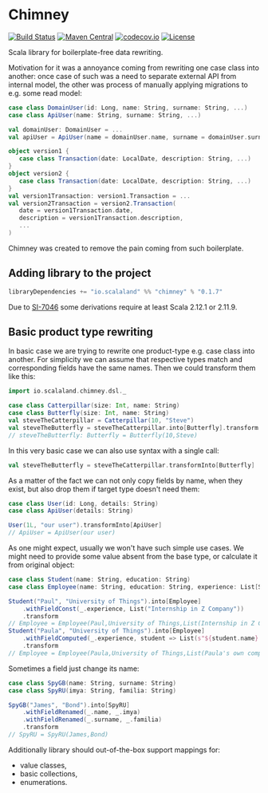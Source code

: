 # Chimney

[![Build Status](https://travis-ci.org/scalalandio/chimney.svg?branch=master)](https://travis-ci.org/scalalandio/chimney)
[![Maven Central](https://img.shields.io/maven-central/v/io.scalaland/chimney_2.12.svg)](http://search.maven.org/#search%7Cga%7C1%7Cchimney)
[![codecov.io](http://codecov.io/github/scalalandio/chimney/coverage.svg?branch=master)](http://codecov.io/github/scalalandio/chimney?branch=master)
[![License](http://img.shields.io/:license-Apache%202-green.svg)](http://www.apache.org/licenses/LICENSE-2.0.txt)

Scala library for boilerplate-free data rewriting.

Motivation for it was a annoyance coming from rewriting one case class
into another: once case of such was a need to separate external API from
internal model, the other was process of manually applying migrations to
e.g. some read model:

```scala
case class DomainUser(id: Long, name: String, surname: String, ...)
case class ApiUser(name: String, surname: String, ...)

val domainUser: DomainUser = ...
val apiUser = ApiUser(name = domainUser.name, surname = domainUser.surname, ...)
```

```scala
object version1 {
   case class Transaction(date: LocalDate, description: String, ...)
}
object version2 {
   case class Transaction(date: LocalDate, description: String, ...)
}
val version1Transaction: version1.Transaction = ...
val version2Transaction = version2.Transaction(
   date = version1Transaction.date,
   description = version1Transaction.description,
   ...
)
```

Chimney was created to remove the pain coming from such boilerplate.

## Adding library to the project

```scala
libraryDependencies += "io.scalaland" %% "chimney" % "0.1.7"
```

Due to [SI-7046](https://issues.scala-lang.org/browse/SI-7046) some derivations require at least Scala 2.12.1 or 2.11.9.

## Basic product type rewriting

In basic case we are trying to rewrite one product-type e.g. case class
into another. For simplicity we can assume that respective types match
and corresponding fields have the same names. Then we could transform
them like this:

```scala
import io.scalaland.chimney.dsl._

case class Catterpillar(size: Int, name: String)
case class Butterfly(size: Int, name: String)
val steveTheCatterpillar = Catterpillar(10, "Steve")
val steveTheButterfly = steveTheCatterpillar.into[Butterfly].transform
// steveTheButterfly: Butterfly = Butterfly(10,Steve)
```

In this very basic case we can also use syntax with a single call:

```scala
val steveTheButterfly = steveTheCatterpillar.transformInto[Butterfly]
```

As a matter of the fact we can not only copy fields by name, when they
exist, but also drop them if target type doesn't need them:

```scala
case class User(id: Long, details: String)
case class ApiUser(details: String)

User(1L, "our user").transformInto[ApiUser]
// ApiUser = ApiUser(our user)
```

As one might expect, usually we won't have such simple use cases. We
might need to provide some value absent from the base type, or calculate
it from original object:

```scala
case class Student(name: String, education: String)
case class Employee(name: String, education: String, experience: List[String])

Student("Paul", "University of Things").into[Employee]
    .withFieldConst(_.experience, List("Internship in Z Company"))
    .transform
// Employee = Employee(Paul,University of Things,List(Internship in Z Company))
Student("Paula", "University of Things").into[Employee]
    .withFieldComputed(_.experience, student => List(s"${student.name}'s own company"))
    .transform
// Employee = Employee(Paula,University of Things,List(Paula's own company))
```

Sometimes a field just change its name:

```scala
case class SpyGB(name: String, surname: String)
case class SpyRU(imya: String, familia: String)

SpyGB("James", "Bond").into[SpyRU]
    .withFieldRenamed(_.name, _.imya)
    .withFieldRenamed(_.surname, _.familia)
    .transform
// SpyRU = SpyRU(James,Bond)
```

Additionally library should out-of-the-box support mappings for:

  * value classes,
  * basic collections,
  * enumerations.
